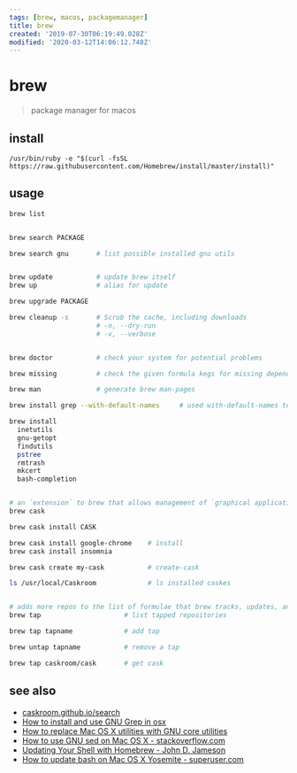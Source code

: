 ```yaml
---
tags: [brew, macos, packagemanager]
title: brew
created: '2019-07-30T06:19:49.028Z'
modified: '2020-03-12T14:06:12.748Z'
---
```


# brew

> package manager for macos

## install
`/usr/bin/ruby -e "$(curl -fsSL https://raw.githubusercontent.com/Homebrew/install/master/install)"`

## usage
```sh
brew list


brew search PACKAGE

brew search gnu       # list possible installed gnu utils


brew update           # update brew itself
brew up               # alias for update

brew upgrade PACKAGE

brew cleanup -s       # Scrub the cache, including downloads 
                      # -n, --dry-run  
                      # -v, --verbose


brew doctor           # check your system for potential problems

brew missing          # check the given formula kegs for missing dependencies

brew man              # generate brew man-pages

brew install grep --with-default-names     # used with-default-names to avoid prefixing with "g"

brew install
  inetutils
  gnu-getopt
  findutils
  pstree
  rmtrash
  mkcert
  bash-completion


# an `extension` to brew that allows management of `graphical applications`
brew cask

brew cask install CASK

brew cask install google-chrome    # install
brew cask install insomnia

brew cask create my-cask           # create-cask

ls /usr/local/Caskroom             # ls installed caskes


# adds more repos to the list of formulae that brew tracks, updates, and installs from
brew tap                     # list tapped repositories

brew tap tapname             # add tap

brew untap tapname           # remove a tap

brew tap caskroom/cask       # get cask
```

## see also
- [caskroom.github.io/search](https://caskroom.github.io/search)
- [How to install and use GNU Grep in osx](https://apple.stackexchange.com/questions/193288/how-to-install-and-use-gnu-grep-in-osx)
- [How to replace Mac OS X utilities with GNU core utilities](https://apple.stackexchange.com/questions/69223/how-to-replace-mac-os-x-utilities-with-gnu-core-utilities)
- [How to use GNU sed on Mac OS X - stackoverflow.com](https://stackoverflow.com/questions/30003570/how-to-use-gnu-sed-on-mac-os-x)
- [Updating Your Shell with Homebrew - John D. Jameson](https://johndjameson.com/blog/updating-your-shell-with-homebrew/)
- [How to update bash on Mac OS X Yosemite - superuser.com](https://superuser.com/questions/857250/how-to-update-bash-on-mac-os-x-yosemite)

